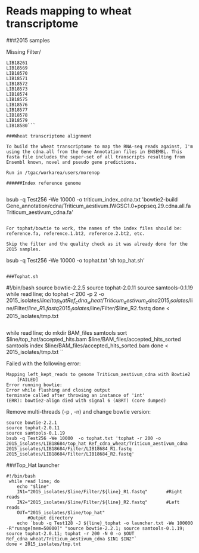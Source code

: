 Reads mapping to wheat transcriptome
===

###2015 samples

Missing Filter/
```LIB18260
LIB18261
LIB18569
LIB18570
LIB18571
LIB18572
LIB18573
LIB18574
LIB18575
LIB18576
LIB18577
LIB18578
LIB18579
LIB18580```

###Wheat transcriptome alignment

To build the wheat transcriptome to map the RNA-seq reads against, I'm using the cdna.all from the Gene Annotation files in ENSEMBL. This fasta file includes the super-set of all transcripts resulting from Ensembl known, novel and pseudo gene predictions.

Run in /tgac/workarea/users/morenop

######Index reference genome 
 
```
bsub -q Test256 -We 10000 -o triticum_index_cdna.txt 'bowtie2-build Gene_annotation/cdna/Triticum_aestivum.IWGSC1.0+popseq.29.cdna.all.fa Triticum_aestivum_cdna.fa'
```

For tophat/bowtie to work, the names of the index files should be: reference.fa, reference.1.bt2, reference.2.bt2, etc. 

Skip the filter and the quality check as it was already done for the 2015 samples. 

```
bsub -q Test256 -We 10000  -o tophat.txt 'sh top_hat.sh'
```

###Tophat.sh

```
#!/bin/bash
source bowtie-2.2.5
source tophat-2.0.11
source samtools-0.1.19
while read line; do
    tophat -r 200 -p 2 -o 2015_isolates/$line/top_hat Ref_cdna_wheat/Triticum_aestivum_cdna 2015_isolates/$line/Filter/$line\_R1.fastq 2015_isolates/$line/Filter/$line\_R2.fastq
done < 2015_isolates/tmp.txt
```
```
while read line; do
	mkdir BAM_files 
    samtools sort $line/top_hat/accepted_hits.bam $line/BAM_files/accepted_hits_sorted
    samtools index $line/BAM_files/accepted_hits_sorted.bam
done < 2015_isolates/tmp.txt
``

Failed with the following error:

```
Mapping left_kept_reads to genome Triticum_aestivum_cdna with Bowtie2 
	[FAILED]
Error running bowtie:
Error while flushing and closing output
terminate called after throwing an instance of 'int'
(ERR): bowtie2-align died with signal 6 (ABRT) (core dumped)
```

Remove multi-threads (-p , -n) and change bowtie version:

```
source bowtie-2.2.1
source tophat-2.0.11
source samtools-0.1.19
bsub -q Test256 -We 10000  -o tophat.txt 'tophat -r 200 -o 2015_isolates/LIB18684/top_hat Ref_cdna_wheat/Triticum_aestivum_cdna 2015_isolates/LIB18684/Filter/LIB18684_R1.fastq 2015_isolates/LIB18684/Filter/LIB18684_R2.fastq'
```


###Top_Hat launcher

```
#!/bin/bash
 while read line; do
	echo "$line"
	IN1="2015_isolates/$line/Filter/${line}_R1.fastq"		#Right reads
	IN2="2015_isolates/$line/Filter/${line}_R2.fastq"		#Left reads
	OUT="2015_isolates/$line/top_hat"	
		#Output directory
	echo `bsub -q Test128 -J ${line}_tophat -o launcher.txt -We 100000 -R"rusage[mem=50000]" "source bowtie-2.2.1; source samtools-0.1.19; source tophat-2.0.11; tophat -r 200 -N 0 -o $OUT Ref_cdna_wheat/Triticum_aestivum_cdna $IN1 $IN2"`  
done < 2015_isolates/tmp.txt
```